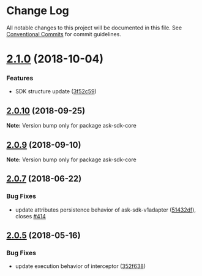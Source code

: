 # Change Log

All notable changes to this project will be documented in this file.
See [Conventional Commits](https://conventionalcommits.org) for commit guidelines.

<a name="2.1.0"></a>
# [2.1.0](https://github.com/alexa/alexa-skills-kit-sdk-for-nodejs/compare/v2.0.10...v2.1.0) (2018-10-04)


### Features

* SDK structure update ([3f52c59](https://github.com/alexa/alexa-skills-kit-sdk-for-nodejs/commit/3f52c59))




<a name="2.0.10"></a>
## [2.0.10](https://github.com/alexa/alexa-skills-kit-sdk-for-nodejs/compare/v2.0.9...v2.0.10) (2018-09-25)




**Note:** Version bump only for package ask-sdk-core

<a name="2.0.9"></a>
## [2.0.9](https://github.com/alexa/alexa-skills-kit-sdk-for-nodejs/compare/v2.0.8...v2.0.9) (2018-09-10)




**Note:** Version bump only for package ask-sdk-core

<a name="2.0.7"></a>
## [2.0.7](https://github.com/alexa/alexa-skills-kit-sdk-for-nodejs/compare/v2.0.6...v2.0.7) (2018-06-22)


### Bug Fixes

* update attributes persistence behavior of ask-sdk-v1adapter ([51432df](https://github.com/alexa/alexa-skills-kit-sdk-for-nodejs/commit/51432df)), closes [#414](https://github.com/alexa/alexa-skills-kit-sdk-for-nodejs/issues/414)




<a name="2.0.5"></a>
## [2.0.5](https://github.com/alexa/alexa-skills-kit-sdk-for-nodejs/compare/v2.0.4...v2.0.5) (2018-05-16)


### Bug Fixes

* update execution behavior of interceptor ([352f638](https://github.com/alexa/alexa-skills-kit-sdk-for-nodejs/commit/352f638))
